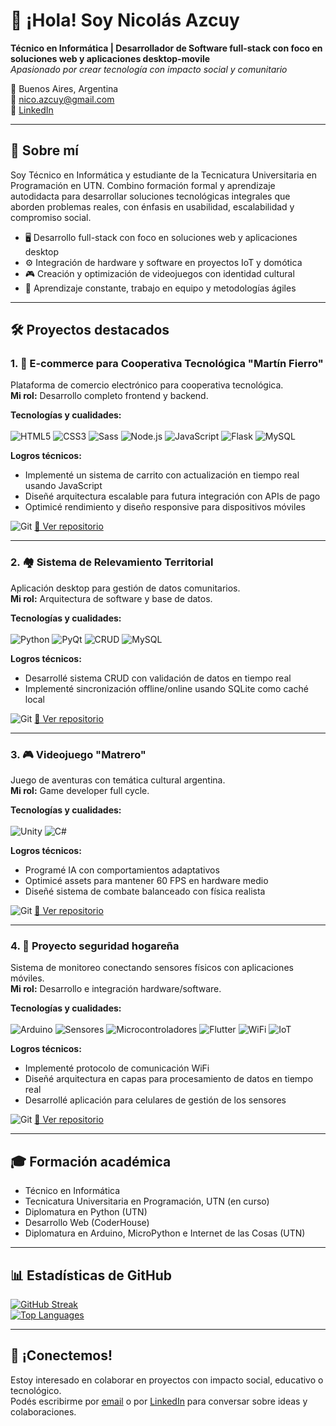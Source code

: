 # 👋 ¡Hola! Soy Nicolás Azcuy

**Técnico en Informática | Desarrollador de Software full-stack con foco en soluciones web y aplicaciones desktop-movile**  
*Apasionado por crear tecnología con impacto social y comunitario*

📍 Buenos Aires, Argentina  
📧 [nico.azcuy@gmail.com](mailto:nico.azcuy@gmail.com)  
🔗 [LinkedIn](https://www.linkedin.com/in/nicolas-azcuy/)  


---

## 🚀 Sobre mí

Soy Técnico en Informática y estudiante de la Tecnicatura Universitaria en Programación en UTN. Combino formación formal y aprendizaje autodidacta para desarrollar soluciones tecnológicas integrales que aborden problemas reales, con énfasis en usabilidad, escalabilidad y compromiso social.

- 🖥️ Desarrollo full-stack con foco en soluciones web y aplicaciones desktop  
- ⚙️ Integración de hardware y software en proyectos IoT y domótica  
- 🎮 Creación y optimización de videojuegos con identidad cultural  
- 🌱 Aprendizaje constante, trabajo en equipo y metodologías ágiles  


---

## 🛠️ Proyectos destacados

### 1. **🛒 E-commerce para Cooperativa Tecnológica "Martín Fierro"**  
Plataforma de comercio electrónico para cooperativa tecnológica.  
**Mi rol:** Desarrollo completo frontend y backend.  

**Tecnologías y cualidades:**  
<br>
![HTML5](https://img.shields.io/badge/HTML5-E34F26?style=flat&logo=html5&logoColor=white)  ![CSS3](https://img.shields.io/badge/CSS3-1572B6?style=flat&logo=css3&logoColor=white)  ![Sass](https://img.shields.io/badge/Sass-CC6699?style=flat&logo=sass&logoColor=white)
![Node.js](https://img.shields.io/badge/Node.js-339933?style=flat&logo=node-dot-js&logoColor=white)  ![JavaScript](https://img.shields.io/badge/JavaScript-F7DF1E?style=flat&logo=javascript&logoColor=black)
![Flask](https://img.shields.io/badge/Flask-000000?style=flat&logo=flask&logoColor=white)  ![MySQL](https://img.shields.io/badge/MySQL-4479A1?style=flat&logo=mysql&logoColor=white)  

**Logros técnicos:**  
- Implementé un sistema de carrito con actualización en tiempo real usando JavaScript  
- Diseñé arquitectura escalable para futura integración con APIs de pago  
- Optimicé rendimiento y diseño responsive para dispositivos móviles   


![Git](https://img.shields.io/badge/Git-F05032?style=flat&logo=git&logoColor=white)  [🔗 Ver repositorio](https://github.com/nazcuy/pag-web-coop.git)


---

### **2. 🏘️ Sistema de Relevamiento Territorial**  
Aplicación desktop para gestión de datos comunitarios.  
**Mi rol:** Arquitectura de software y base de datos.  

**Tecnologías y cualidades:**  
<br>
![Python](https://img.shields.io/badge/Python-3776AB?style=flat&logo=python&logoColor=white)  ![PyQt](https://img.shields.io/badge/PyQt-41CD52?style=flat&logo=python&logoColor=white)  ![CRUD](https://img.shields.io/badge/CRUD-Data%20Management-blue?style=flat)  ![MySQL](https://img.shields.io/badge/MySQL-4479A1?style=flat&logo=mysql&logoColor=white)  

**Logros técnicos:**  
- Desarrollé sistema CRUD con validación de datos en tiempo real  
- Implementé sincronización offline/online usando SQLite como caché local  
 

![Git](https://img.shields.io/badge/Git-F05032?style=flat&logo=git&logoColor=white)  [🔗 Ver repositorio](https://github.com/nazcuy/AppRelevamientoBarrial.git)


---

### **3. 🎮 Videojuego "Matrero"**  
Juego de aventuras con temática cultural argentina.  
**Mi rol:** Game developer full cycle.  

**Tecnologías y cualidades:**  
<br>
![Unity](https://img.shields.io/badge/Unity-000000?style=flat&logo=unity&logoColor=white)  ![C#](https://img.shields.io/badge/C%23-239120?style=flat&logo=c-sharp&logoColor=white)  

**Logros técnicos:**  
- Programé IA con comportamientos adaptativos  
- Optimicé assets para mantener 60 FPS en hardware medio  
- Diseñé sistema de combate balanceado con física realista  


![Git](https://img.shields.io/badge/Git-F05032?style=flat&logo=git&logoColor=white)  [🔗 Ver repositorio](https://github.com/nazcuy/Matrero)


---

### **4. 📡 Proyecto seguridad hogareña**  
Sistema de monitoreo conectando sensores físicos con aplicaciones móviles.  
**Mi rol:** Desarrollo e integración hardware/software.  

**Tecnologías y cualidades:**  
<br>
![Arduino](https://img.shields.io/badge/Arduino-00979D?style=flat&logo=arduino&logoColor=white)  ![Sensores](https://img.shields.io/badge/Sensores-DX5A6E?style=flat&logo=zigbee&logoColor=white)  ![Microcontroladores](https://img.shields.io/badge/Microcontroladores-FF6C37?style=flat&logo=embedded&logoColor=white)  ![Flutter](https://img.shields.io/badge/Flutter-02569B?style=flat&logo=flutter&logoColor=white)  ![WiFi](https://img.shields.io/badge/WiFi-FF6F00?style=flat&logo=wifi&logoColor=white)  ![IoT](https://img.shields.io/badge/IoT-Internet%20of%20Things-blue?style=flat&logo=raspberrypi&logoColor=white)

**Logros técnicos:**  
- Implementé protocolo de comunicación WiFi
- Diseñé arquitectura en capas para procesamiento de datos en tiempo real  
- Desarrollé aplicación para celulares de gestión de los sensores


![Git](https://img.shields.io/badge/Git-F05032?style=flat&logo=git&logoColor=white)  [🔗 Ver repositorio](https://github.com/nazcuy/proyecto_seguridad.git)


---

## 🎓 Formación académica

- Técnico en Informática  
- Tecnicatura Universitaria en Programación, UTN (en curso)
- Diplomatura en Python (UTN)
- Desarrollo Web (CoderHouse) 
- Diplomatura en Arduino, MicroPython e Internet de las Cosas (UTN) 


---

## 📊 Estadísticas de GitHub

[![GitHub Streak](https://streak-stats.demolab.com?user=nazcuy)](https://git.io/streak-stats)  
[![Top Languages](https://github-readme-stats.vercel.app/api/top-langs/?username=nazcuy&layout=compact)](https://github.com/anuraghazra/github-readme-stats)

---

## 🤝 ¡Conectemos!

Estoy interesado en colaborar en proyectos con impacto social, educativo o tecnológico.  
Podés escribirme por [email](mailto:nico.azcuy@gmail.com) o por [LinkedIn](https://www.linkedin.com/in/nicolas-azcuy/) para conversar sobre ideas y colaboraciones.
